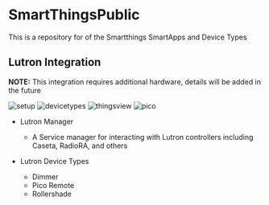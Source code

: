 # SmartThingsPublic

This is a repository for of the Smartthings SmartApps and Device Types

## Lutron Integration

**NOTE:** This integration requires additional hardware, details will be added in the future

![setup](./img/setup.png)
![devicetypes](./img/DeviceTypes.png)
![thingsview](./img/thingsview.png)
![pico](./img/pico.png)

* Lutron Manager
  - A Service manager for interacting with Lutron controllers including Caseta, RadioRA, and others
  
* Lutron Device Types

  - Dimmer
  - Pico Remote
  - Rollershade
  
